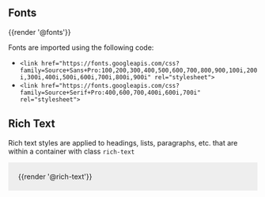 <div class="Document-header"> 
    <h2 class="Document-title">Fonts</h1>
</div>
{{render '@fonts'}}
<p>Fonts are imported using the following code:</p>
<ul>
    <li><code>&lt;link href="https://fonts.googleapis.com/css?family=Source+Sans+Pro:100,200,300,400,500,600,700,800,900,100i,200i,300i,400i,500i,600i,700i,800i,900i" rel="stylesheet"&gt;</code></li>
    <li><code>&lt;link href="https://fonts.googleapis.com/css?family=Source+Serif+Pro:400,600,700,400i,600i,700i" rel="stylesheet"&gt;</code></li>
</ul>

<div class="Document-header"> 
    <h2 class="Document-title">Rich Text</h1>
</div>
<p>Rich text styles are applied to headings, lists, paragraphs, etc. that are within a container with class <code>rich-text</code></p>
<div style="background-color: #eee; padding: 20px;">
    {{render '@rich-text'}}
</div>
